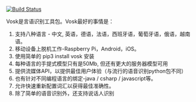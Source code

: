 [![Build Status](https://travis-ci.com/alphacep/vosk-api.svg?branch=master)](https://travis-ci.com/alphacep/vosk-api)

Vosk是言语识别工具包。Vosk最好的事情是：

  1. 支持八种语言 - 中文, 英语，德语，法语，西班牙语，葡萄牙语，俄语，越南语。
  1. 移动设备上脱机工作-Raspberry Pi，Android，iOS。
  1. 使用简单的 pip3 install vosk 安装
  1. 每种语言的手提式模型只有是50Mb, 但还有更大的服务器模型可用
  1. 提供流媒体API，以提供最佳用户体验（与流行的语音识别python包不同）
  1. 也有针对不同编程语言的绑定-java / csharp / javascript等。
  1. 允许快速重新配置词汇以获得最佳准确性。
  1. 除了简单的语音识别外，还支持说话人识别
